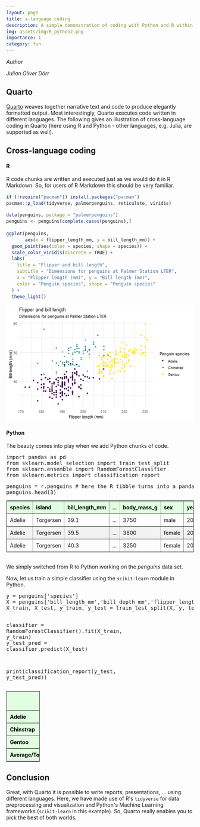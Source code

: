 ```yaml
---
layout: page
title: x-language coding
description: A simple demonstration of coding with Python and R within the same IDE using Quarto.
img: assets/img/R_python2.png
importance: 1
category: fun
---
```



<html xmlns="http://www.w3.org/1999/xhtml" lang="en" xml:lang="en"><head>

<meta charset="utf-8">
<meta name="generator" content="quarto-1.1.149">

<meta name="viewport" content="width=device-width, initial-scale=1.0, user-scalable=yes">

<meta name="author" content="Julian Oliver Dörr">

<style>
table.fixed {table-layout:fixed; width:90px;}/*Setting the table width is important!*/
table.fixed th {width:150px;}/*Setting the width of th columns*/


:root {
    --color_rgb: 225, 254, 224;
}


table {
  border-collapse: collapse;
  width: 100%;
  margin-bottom: 30px;
}

th, td {
  text-align: left;
  padding: 8px;  
  
}

tr:nth-child(even){background-color: #f2f2f2; color: black !Important}
tr:nth-child(even) td{color: black !Important}

th {
  text-align: left;
  background-color: rgba(var(--color_rgb), 1);
  color: black !Important;
  /* #089c04 */
  
  
}

/* The scrollable part */

.scrollable {
  height: 500;
  overflow-x: scroll;
  overflow-y: hidden;
  border-bottom: 1px solid #ddd;
  margin-bottom: 30px;
  
}


</style>

<style>
code{white-space: pre-wrap;}
span.smallcaps{font-variant: small-caps;}
div.columns{display: flex; gap: min(4vw, 1.5em);}
div.column{flex: auto; overflow-x: auto;}
div.hanging-indent{margin-left: 1.5em; text-indent: -1.5em;}
ul.task-list{list-style: none;}
ul.task-list li input[type="checkbox"] {
  width: 0.8em;
  margin: 0 0.8em 0.2em -1.6em;
  vertical-align: middle;
}
pre > code.sourceCode { white-space: pre; position: relative; }
pre > code.sourceCode > span { display: inline-block; line-height: 1.25; }
pre > code.sourceCode > span:empty { height: 1.2em; }
.sourceCode { overflow: visible; }
code.sourceCode > span { color: inherit; text-decoration: inherit; }
div.sourceCode { margin: 1em 0; }
pre.sourceCode { margin: 0; }
@media screen {
div.sourceCode { overflow: auto; }
}
@media print {
pre > code.sourceCode { white-space: pre-wrap; }
pre > code.sourceCode > span { text-indent: -5em; padding-left: 5em; }
}
pre.numberSource code
  { counter-reset: source-line 0; }
pre.numberSource code > span
  { position: relative; left: -4em; counter-increment: source-line; }
pre.numberSource code > span > a:first-child::before
  { content: counter(source-line);
    position: relative; left: -1em; text-align: right; vertical-align: baseline;
    border: none; display: inline-block;
    -webkit-touch-callout: none; -webkit-user-select: none;
    -khtml-user-select: none; -moz-user-select: none;
    -ms-user-select: none; user-select: none;
    padding: 0 4px; width: 4em;
    color: #aaaaaa;
  }
pre.numberSource { margin-left: 3em; border-left: 1px solid #aaaaaa;  padding-left: 4px; }
div.sourceCode
  {   }
@media screen {
pre > code.sourceCode > span > a:first-child::before { text-decoration: underline; }
}
code span.al { color: #ff0000; font-weight: bold; } /* Alert */
code span.an { color: #60a0b0; font-weight: bold; font-style: italic; } /* Annotation */
code span.at { color: #7d9029; } /* Attribute */
code span.bn { color: #40a070; } /* BaseN */
code span.bu { color: #008000; } /* BuiltIn */
code span.cf { color: #007020; font-weight: bold; } /* ControlFlow */
code span.ch { color: #4070a0; } /* Char */
code span.cn { color: #880000; } /* Constant */
code span.co { color: #60a0b0; font-style: italic; } /* Comment */
code span.cv { color: #60a0b0; font-weight: bold; font-style: italic; } /* CommentVar */
code span.do { color: #ba2121; font-style: italic; } /* Documentation */
code span.dt { color: #902000; } /* DataType */
code span.dv { color: #40a070; } /* DecVal */
code span.er { color: #ff0000; font-weight: bold; } /* Error */
code span.ex { } /* Extension */
code span.fl { color: #40a070; } /* Float */
code span.fu { color: #06287e; } /* Function */
code span.im { color: #008000; font-weight: bold; } /* Import */
code span.in { color: #60a0b0; font-weight: bold; font-style: italic; } /* Information */
code span.kw { color: #007020; font-weight: bold; } /* Keyword */
code span.op { color: #666666; } /* Operator */
code span.ot { color: #007020; } /* Other */
code span.pp { color: #bc7a00; } /* Preprocessor */
code span.sc { color: #4070a0; } /* SpecialChar */
code span.ss { color: #bb6688; } /* SpecialString */
code span.st { color: #4070a0; } /* String */
code span.va { color: #19177c; } /* Variable */
code span.vs { color: #4070a0; } /* VerbatimString */
code span.wa { color: #60a0b0; font-weight: bold; font-style: italic; } /* Warning */
</style>





</head>

<body class="fullcontent">

<div id="quarto-content" class="page-columns page-rows-contents page-layout-article">

<main class="content" id="quarto-document-content">





<div class="quarto-title-meta">
    <div class="quarto-title-meta-heading"><i>Author</i></div>
    <div class="quarto-title-meta-contents">
             <p><i>Julian Oliver Dörr </i></p>
    </div>
</div>
  



<section id="quarto" class="level2">
<h2 class="anchored" data-anchor-id="quarto">Quarto</h2>
<p><a href="https://quarto.org/">Quarto</a> weaves together narrative text and code to produce elegantly formatted output. Most interestingly, Quarto executes code written in different languages. The following gives an illustration of cross-language coding in Quarto (here using R and Python - other languages, e.g. Julia, are supported as well).</p>
</section>
<section id="cross-language-coding" class="level2">
<h2 class="anchored" data-anchor-id="cross-language-coding">Cross-language coding</h2>
<section id="r" class="level3">
<h4 class="anchored" data-anchor-id="r">R</h4>
<p>R code chunks are written and executed just as we would do it in R Markdown. So, for users of R Markdown this should be very familiar.</p>


<div class="cell">
<div class="sourceCode cell-code" id="cb1"><pre class="sourceCode r code-with-copy"><code class="sourceCode r"><span id="cb1-1"><a href="#cb1-1" aria-hidden="true" tabindex="-1"></a><span class="cf">if</span> (<span class="sc">!</span><span class="fu">require</span>(<span class="st">"pacman"</span>)) <span class="fu">install.packages</span>(<span class="st">"pacman"</span>)</span></code>
<code class="sourceCode r"><span id="cb4-1"><a href="#cb4-1" aria-hidden="true" tabindex="-1"></a>pacman<span class="sc">::</span><span class="fu">p_load</span>(tidyverse, palmerpenguins, reticulate, viridis)</span></code>
</pre></div>
</div>


<div class="cell">
<div class="sourceCode cell-code" id="cb1"><pre class="sourceCode r code-with-copy"><code class="sourceCode r"><span id="cb1-1"><a href="#cb1-1" aria-hidden="true" tabindex="-1"></a><span class="fu">data</span>(penguins, <span class="at">package =</span> <span class="st">"palmerpenguins"</span>)</span>
<span id="cb1-2"><a href="#cb1-2" aria-hidden="true" tabindex="-1"></a>penguins <span class="ot">&lt;-</span> penguins[<span class="fu">complete.cases</span>(penguins),]</span>
<span id="cb1-3"><a href="#cb1-3" aria-hidden="true" tabindex="-1"></a></span>
<span id="cb1-4"><a href="#cb1-4" aria-hidden="true" tabindex="-1"></a><span class="fu">ggplot</span>(penguins, </span>
<span id="cb1-5"><a href="#cb1-5" aria-hidden="true" tabindex="-1"></a>       <span class="fu">aes</span>(<span class="at">x =</span> flipper_length_mm, <span class="at">y =</span> bill_length_mm)) <span class="sc">+</span></span>
<span id="cb1-6"><a href="#cb1-6" aria-hidden="true" tabindex="-1"></a>  <span class="fu">geom_point</span>(<span class="fu">aes</span>(<span class="at">color =</span> species, <span class="at">shape =</span> species)) <span class="sc">+</span></span>
<span id="cb1-7"><a href="#cb1-7" aria-hidden="true" tabindex="-1"></a>  <span class="fu">scale_color_viridis</span>(<span class="at">discrete =</span> <span class="fu"></span>TRUE) <span class="sc">+</span></span>
<span id="cb1-8"><a href="#cb1-8" aria-hidden="true" tabindex="-1"></a>  <span class="fu">labs</span>(</span>
<span id="cb1-9"><a href="#cb1-9" aria-hidden="true" tabindex="-1"></a>    <span class="at">title =</span> <span class="st">"Flipper and bill length"</span>,</span>
<span id="cb1-10"><a href="#cb1-10" aria-hidden="true" tabindex="-1"></a>    <span class="at">subtitle =</span> <span class="st">"Dimensions for penguins at Palmer Station LTER"</span>,</span>
<span id="cb1-11"><a href="#cb1-11" aria-hidden="true" tabindex="-1"></a>    <span class="at">x =</span> <span class="st">"Flipper length (mm)"</span>, <span class="at">y =</span> <span class="st">"Bill length (mm)"</span>,</span>
<span id="cb1-12"><a href="#cb1-12" aria-hidden="true" tabindex="-1"></a>    <span class="at">color =</span> <span class="st">"Penguin species"</span>, <span class="at">shape =</span> <span class="st">"Penguin species"</span></span>
<span id="cb1-13"><a href="#cb1-13" aria-hidden="true" tabindex="-1"></a>  ) <span class="sc">+</span></span>
<span id="cb1-14"><a href="#cb1-14" aria-hidden="true" tabindex="-1"></a>  <span class="fu">theme_light</span>()</span></code></pre></div>
<div class="cell-output-display">
<p><img src="/assets/img/quarto_img1.png" class="img-fluid" width="750"></p>
</div>
</div>
</section>

<section id="python" class="level3">
<h4 class="anchored" data-anchor-id="python">Python</h4>

<p>The beauty comes into play when we add Python chunks of code.</p>


<div class="jp-Cell jp-CodeCell jp-Notebook-cell jp-mod-noOutputs  ">
<div class="jp-Cell-inputWrapper">
<div class="jp-InputArea jp-Cell-inputArea">

<div class="jp-CodeMirrorEditor jp-Editor jp-InputArea-editor" data-type="inline">
     <div class="CodeMirror cm-s-jupyter">
<div class=" highlight hl-ipython3">
<pre>
<span class="kn">import</span> <span class="nn">pandas</span> <span class="k">as</span> <span class="nn">pd</span>
<span class="kn">from</span> <span class="nn">sklearn.model_selection</span> <span class="kn">import</span> <span class="n">train_test_split</span>
<span class="kn">from</span> <span class="nn">sklearn.ensemble</span> <span class="kn">import</span> <span class="n">RandomForestClassifier</span>
<span class="kn">from</span> <span class="nn">sklearn.metrics</span> <span class="kn">import</span> <span class="n">classification_report</span>
</pre>
</div>

</div>
</div>
</div>
</div>
</div>


<div class="jp-Cell jp-CodeCell jp-Notebook-cell   ">
<div class="jp-Cell-inputWrapper">
<div class="jp-InputArea jp-Cell-inputArea">

<div class="jp-CodeMirrorEditor jp-Editor jp-InputArea-editor" data-type="inline">
<div class="CodeMirror cm-s-jupyter">
<div class=" highlight hl-ipython3"><pre><span></span><span class="n">penguins</span> <span class="o">=</span> <span class="n">r</span><span class="o">.</span><span class="n">penguins</span> <span class="c1"># here the R tibble turns into a pandas DataFrame</span>
<span class="n">penguins</span><span class="o">.</span><span class="n">head</span><span class="p">(</span><span class="mi">3</span><span class="p">)</span>
</pre></div>

</div>
</div>
</div>
</div>
</div>



<table border="1">
  <thead>
    <tr>
      <th>species</th>
      <th>island</th>
      <th>bill_length_mm</th>
      <th>...</th>
      <th>body_mass_g</th>
      <th>sex</th>
      <th>year</th>
    </tr>
  </thead>
  <tbody>
    <tr>
      <td>Adelie</td>
      <td>Torgersen</td>
      <td>39.1</td>
      <td>...</td>
      <td>3750</td>
      <td>male</td>
      <td>2007</td>
    </tr>
    <tr>
      <td>Adelie</td>
      <td>Torgersen</td>
      <td>39.5</td>
      <td>...</td>
      <td>3800</td>
      <td>female</td>
      <td>2007</td>
    </tr>
    <tr>
      <td>Adelie</td>
      <td>Torgersen</td>
      <td>40.3</td>
      <td>...</td>
      <td>3250</td>
      <td>female</td>
      <td>2007</td>
    </tr>
  </tbody>
</table>



<p>We simply switched from R to Python working on the <em>penguins</em> data set.</p>
<p>Now, let us train a simple classifier using the <code>scikit-learn</code> module in Python.</p>



<div class="jp-Cell-inputWrapper">
<div class="jp-InputArea jp-Cell-inputArea">

<div class="jp-CodeMirrorEditor jp-Editor jp-InputArea-editor" data-type="inline">
<div class="CodeMirror cm-s-jupyter">
<div class=" highlight hl-ipython3"><pre>
<span class="n">y</span> <span class="o">=</span> <span class="n">penguins</span><span class="p">[</span><span class="s1">&#39;species&#39;</span><span class="p">]</span>
<span class="n">X</span> <span class="o">=</span> <span class="n">penguins</span><span class="p">[</span><span class="s1">&#39;bill_length_mm&#39;</span><span class="p">,</span><span class="s1">&#39;bill_depth_mm&#39;</span><span class="p">,</span><span class="s1">&#39;flipper_length_mm&#39;</span><span class="p">,</span><span class="s1">&#39;body_mass_g&#39;</span><span class="p">]</span>
<span class="n">X_train</span><span class="p">, </span><span class="n">X_test</span><span class="p">, </span><span class="n">y_train</span><span class="p">, </span><span class="n">y_test</span> <span class="o">=</span> <span class="n">train_test_split</span><span class="p">(</span><span class="n">X</span><span class="p">,</span> <span class="n">y</span><span class="p">,</span> <span class="n">test_size</span><span class="o">=</span><span class="mi">0.2</span><span class="p">,</span> <span class="n">random_state</span><span class="o">=</span><span class="mi">333</span><span class="p">)</span>

<span class="n">classifier</span> <span class="o">=</span> <span class="n">RandomForestClassifier</span><span class="p">(</span><span class="p">)</span><span class="o">.</span><span class="n">fit</span><span class="p">(</span><span class="n">X_train</span><span class="p">,</span> <span class="n">y_train</span><span class="p">)</span>
<span class="n">y_test_pred</span> <span class="o">=</span> <span class="n">classifier</span><span class="o">.</span><span class="n">predict</span><span class="p">(</span><span class="n">X_test</span><span class="p">)</span>

<span class="nb">print</span><span class="p">(</span><span class="n">classification_report</span><span class="p">(</span><span class="n">y_test</span><span class="p">,</span> <span class="n">y_test_pred</span><span class="p">)</span><span class="p">)</span>
</pre></div>

</div>
</div>
</div>
</div>



<table border="1" class="fixed">
  <thead>
    <tr>
      <th></th>
      <th>Precision</th>
      <th>Recall</th>
      <th>F1-Score</th>
      <th>Support</th>
    </tr>
  </thead>
  <tbody>
    <tr>
      <th>Adelie</th>
      <td>1.00</td>
      <td>0.95</td>
      <td>0.98</td>
      <td>22</td>
    </tr>
    <tr>
      <th>Chinstrap</th>
      <td>1.00</td>
      <td>1.00</td>
      <td>1.00</td>
      <td>15</td>
    </tr>
    <tr>
      <th>Gentoo</th>
      <td>0.97</td>
      <td>1.00</td>
      <td>0.98</td>
      <td>30</td>
    </tr>
    <tr>
      <th>Average/Total</th>
      <td>0.99</td>
      <td>0.99</td>
      <td>0.99</td>
      <td>67</td>
    </tr>
  </tbody>
</table>

</section>
</section>
<section id="conclusion" class="level2">
<h2 class="anchored" data-anchor-id="conclusion">Conclusion</h2>
<p>Great, with Quarto it is possible to write reports, presentations, … using different languages. Here, we have made use of R's <code>tidyverse</code> for data preprocessing and visualization and Python's Machine Learning frameworks (<code>scikit-learn</code> in this example). So, Quarto really enables you to pick the best of both worlds.</p>
</section>



</main>
<!-- /main column -->

</div> <!-- /content -->



</body></html>

